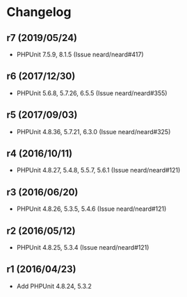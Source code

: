 # Changelog

## r7 (2019/05/24)

* PHPUnit 7.5.9, 8.1.5 (Issue neard/neard#417)

## r6 (2017/12/30)

* PHPUnit 5.6.8, 5.7.26, 6.5.5 (Issue neard/neard#355)

## r5 (2017/09/03)

* PHPUnit 4.8.36, 5.7.21, 6.3.0 (Issue neard/neard#325)

## r4 (2016/10/11)

* PHPUnit 4.8.27, 5.4.8, 5.5.7, 5.6.1 (Issue neard/neard#121)

## r3 (2016/06/20)

* PHPUnit 4.8.26, 5.3.5, 5.4.6 (Issue neard/neard#121)

## r2 (2016/05/12)

* PHPUnit 4.8.25, 5.3.4 (Issue neard/neard#121)

## r1 (2016/04/23)

* Add PHPUnit 4.8.24, 5.3.2
